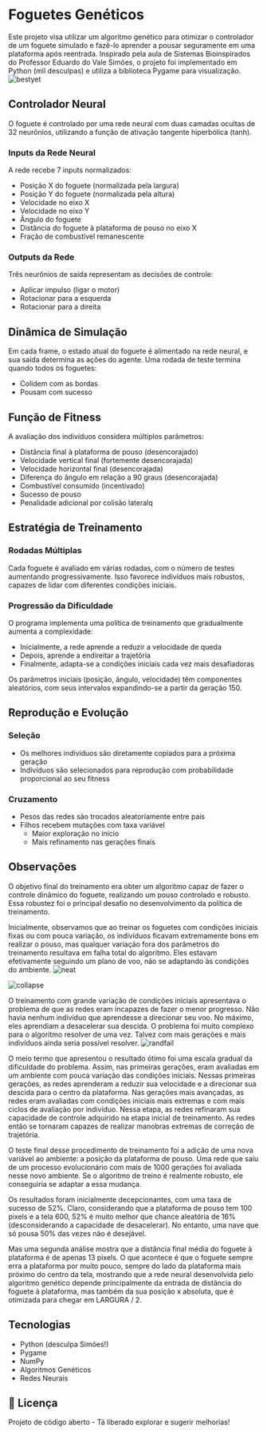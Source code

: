 # Foguetes Genéticos

Este projeto visa utilizar um algoritmo genético para otimizar o controlador de um foguete simulado e fazê-lo aprender a pousar seguramente em uma plataforma após reentrada. Inspirado pela aula de Sistemas Bioinspirados do Professor Eduardo do Vale Simões, o projeto foi implementado em Python (mil desculpas) e utiliza a biblioteca Pygame para visualização.
![bestyet](https://github.com/user-attachments/assets/ed0e9ad2-9f91-4019-b7df-24ee33f35624)

## Controlador Neural

O foguete é controlado por uma rede neural com duas camadas ocultas de 32 neurônios, utilizando a função de ativação tangente hiperbólica (tanh).

### Inputs da Rede Neural
A rede recebe 7 inputs normalizados:
- Posição X do foguete (normalizada pela largura)
- Posição Y do foguete (normalizada pela altura)
- Velocidade no eixo X
- Velocidade no eixo Y
- Ângulo do foguete
- Distância do foguete à plataforma de pouso no eixo X
- Fração de combustível remanescente

### Outputs da Rede
Três neurônios de saída representam as decisões de controle:
- Aplicar impulso (ligar o motor)
- Rotacionar para a esquerda
- Rotacionar para a direita

## Dinâmica de Simulação

Em cada frame, o estado atual do foguete é alimentado na rede neural, e sua saída determina as ações do agente. Uma rodada de teste termina quando todos os foguetes:
- Colidem com as bordas
- Pousam com sucesso


## Função de Fitness

A avaliação dos indivíduos considera múltiplos parâmetros:
- Distância final à plataforma de pouso (desencorajado)
- Velocidade vertical final (fortemente desencorajada)
- Velocidade horizontal final (desencorajada)
- Diferença do ângulo em relação a 90 graus (desencorajada)
- Combustível consumido (incentivado)
- Sucesso de pouso
- Penalidade adicional por colisão lateralq

## Estratégia de Treinamento

### Rodadas Múltiplas
Cada foguete é avaliado em várias rodadas, com o número de testes aumentando progressivamente. Isso favorece indivíduos mais robustos, capazes de lidar com diferentes condições iniciais.

### Progressão da Dificuldade
O programa implementa uma política de treinamento que gradualmente aumenta a complexidade:
- Inicialmente, a rede aprende a reduzir a velocidade de queda
- Depois, aprende a endireitar a trajetória
- Finalmente, adapta-se a condições iniciais cada vez mais desafiadoras

Os parâmetros iniciais (posição, ângulo, velocidade) têm componentes aleatórios, com seus intervalos expandindo-se a partir da geração 150.

## Reprodução e Evolução

### Seleção
- Os melhores indivíduos são diretamente copiados para a próxima geração
- Indivíduos são selecionados para reprodução com probabilidade proporcional ao seu fitness

### Cruzamento
- Pesos das redes são trocados aleatoriamente entre pais
- Filhos recebem mutações com taxa variável
  - Maior exploração no início
  - Mais refinamento nas gerações finais
 
## Observações

O objetivo final do treinamento era obter um algoritmo capaz de fazer o controle dinâmico do foguete, realizando um pouso controlado e robusto. Essa robustez foi o principal desafio no desenvolvimento da política de treinamento. 

Inicialmente, observamos que ao treinar os foguetes com condições iniciais fixas ou com pouca variação, os indivíduos ficavam extremamente bons em realizar o pouso, mas qualquer variação fora dos parâmetros do treinamento resultava em falha total do algoritmo. Eles estavam efetivamente seguindo um plano de voo, não se adaptando às condições do ambiente.
![neat](https://github.com/user-attachments/assets/379fda47-5b34-49a0-8f9f-56d54a214d8b)

![collapse](https://github.com/user-attachments/assets/11093a03-88b3-45ca-9907-4092143af694)

O treinamento com grande variação de condições iniciais apresentava o problema de que as redes eram incapazes de fazer o menor progresso. Não havia nenhum indivíduo que aprendesse a direcionar seu voo. No máximo, eles aprendiam a desacelerar sua descida. O problema foi muito complexo para o algoritmo resolver de uma vez. Talvez com mais gerações e mais indivíduos ainda seria possível resolver.
![randfail](https://github.com/user-attachments/assets/0b08ef86-e18b-4c58-b429-24483de51be2)

O meio termo que apresentou o resultado ótimo foi uma escala gradual da dificuldade do problema. Assim, nas primeiras gerações, eram avaliadas em um ambiente com pouca variação das condições iniciais. Nessas primeiras gerações, as redes aprenderam a reduzir sua velocidade e a direcionar sua descida para o centro da plataforma. Nas gerações mais avançadas, as redes eram avaliadas com condições iniciais mais extremas e com mais ciclos de avaliação por indivíduo. Nessa etapa, as redes refinaram sua capacidade de controle adquirido na etapa inicial de treinamento. As redes então se tornaram capazes de realizar manobras extremas de correção de trajetória.

O teste final desse procedimento de treinamento foi a adição de uma nova variável ao ambiente: a posição da plataforma de pouso. Uma rede que saiu de um processo evolucionário com mais de 1000 gerações foi avaliada nesse novo ambiente. Se o algoritmo de treino é realmente robusto, ele conseguiria se adaptar a essa mudança. 

Os resultados foram inicialmente decepcionantes, com uma taxa de sucesso de 52%. Claro, considerando que a plataforma de pouso tem 100 pixels e a tela 600, 52% é muito melhor que chance aleatória de 16% (desconsiderando a capacidade de desacelerar). No entanto, uma nave que só pousa 50% das vezes não é desejável. 

Mas uma segunda análise mostra que a distância final média do foguete à plataforma é de apenas 13 pixels. O que acontece é que o foguete sempre erra a plataforma por muito pouco, sempre do lado da plataforma mais próximo do centro da tela, mostrando que a rede neural desenvolvida pelo algoritmo genético depende principalmente da entrada de distância do foguete à plataforma, mas também da sua posição x absoluta, que é otimizada para chegar em LARGURA / 2.

## Tecnologias
- Python (desculpa Simões!)
- Pygame
- NumPy
- Algoritmos Genéticos
- Redes Neurais

## 📝 Licença
Projeto de código aberto - Tá liberado explorar e sugerir melhorias!
